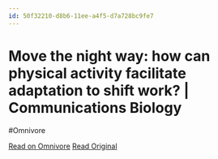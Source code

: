 ```yaml
---
id: 50f32210-d8b6-11ee-a4f5-d7a728bc9fe7
---
```


# Move the night way: how can physical activity facilitate adaptation to shift work? | Communications Biology
#Omnivore

[Read on Omnivore](https://omnivore.app/me/move-the-night-way-how-can-physical-activity-facilitate-adaptati-18e001bc066)
[Read Original](https://www.nature.com/articles/s42003-024-05962-8)

